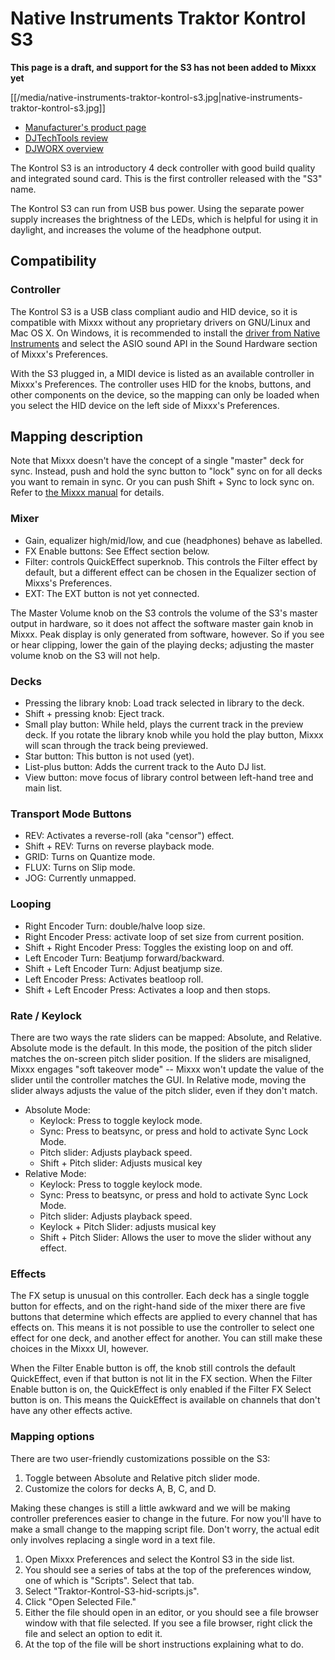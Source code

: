 # Native Instruments Traktor Kontrol S3

**This page is a draft, and support for the S3 has not been added to Mixxx yet**

[[/media/native-instruments-traktor-kontrol-s3.jpg|native-instruments-traktor-kontrol-s3.jpg]]

  - [Manufacturer's product
    page](https://www.native-instruments.com/en/products/traktor/dj-controllers/traktor-kontrol-s3/)
  - [DJTechTools
    review](https://djtechtools.com/2019/10/16/traktor-kontrol-s3-the-middle-child-for-the-mk3-traktor-generation/)
  - [DJWORX
    overview](https://djworx.com/the-traktor-kontrol-s3-we-have-it-but-not-the-software/)

The Kontrol S3 is an introductory 4 deck controller with good build
quality and integrated sound card. This is the first controller released
with the "S3" name.

The Kontrol S3 can run from USB bus power. Using the separate power
supply increases the brightness of the LEDs, which is helpful for using
it in daylight, and increases the volume of the headphone output.

## Compatibility

### Controller

The Kontrol S3 is a USB class compliant audio and HID device,
so it is compatible with Mixxx without any proprietary drivers on
GNU/Linux and Mac OS X. On Windows, it is recommended to install the
[driver from Native
Instruments](https://www.native-instruments.com/en/support/downloads/drivers-other-files/)
and select the ASIO sound API in the Sound Hardware section of Mixxx's
Preferences.

With the S3 plugged in, a MIDI device is listed as an available
controller in Mixxx's Preferences. The controller uses
HID for the knobs, buttons, and other components on the device, so the
mapping can only be loaded when you select the HID device on the left
side of Mixxx's Preferences.

## Mapping description

Note that Mixxx doesn't have the concept of a single "master" deck for
sync. Instead, push and hold the sync button to "lock" sync on for all
decks you want to remain in sync. Or you can push Shift + Sync to lock
sync on. Refer to [the Mixxx
manual](http://www.mixxx.org/manual/2.0/chapters/djing_with_mixxx.html#master-sync)
for details.

### Mixer

  - Gain, equalizer high/mid/low, and cue (headphones)
    behave as labelled.
  - FX Enable buttons: See Effect section below.
  - Filter: controls QuickEffect superknob. This controls the Filter
    effect by default, but a different effect can be chosen in the
    Equalizer section of Mixxs's Preferences.
  - EXT: The EXT button is not yet connected.

The Master Volume knob on the S3 controls the volume of the S3's master
output in hardware, so it does not affect the software master gain knob
in Mixxx. Peak display is only generated from software, however. So if
you see or hear clipping, lower the gain of the playing decks; adjusting
the master volume knob on the S3 will not help.

### Decks

  - Pressing the library knob: Load track selected in library to the deck.
  - Shift + pressing knob: Eject track.
  - Small play button: While held, plays the current track in the preview deck.  If you rotate the library knob while you hold the play button, Mixxx will scan through the track being previewed.
  - Star button: This button is not used (yet).
  - List-plus button: Adds the current track to the Auto DJ list.
  - View button: move focus of library control between left-hand tree and main list.

### Transport Mode Buttons

  - REV: Activates a reverse-roll (aka "censor") effect.
  - Shift + REV: Turns on reverse playback mode.
  - GRID: Turns on Quantize mode.
  - FLUX: Turns on Slip mode.
  - JOG: Currently unmapped.

### Looping

  - Right Encoder Turn: double/halve loop size.
  - Right Encoder Press: activate loop of set size from current position.
  - Shift + Right Encoder Press: Toggles the existing loop on and off.
  - Left Encoder Turn: Beatjump forward/backward.
  - Shift + Left Encoder Turn: Adjust beatjump size.
  - Left Encoder Press: Activates beatloop roll.
  - Shift + Left Encoder Press: Activates a loop and then stops.

<!-- end list -->

### Rate / Keylock

There are two ways the rate sliders can be mapped: Absolute, and Relative.  Absolute mode is the default. In this mode, the position of the pitch slider matches the on-screen pitch slider position.  If the sliders are misaligned, Mixxx engages "soft takeover mode" -- Mixxx won't update the value of the slider until the controller matches the GUI. In Relative mode, moving the slider always adjusts the value of the pitch slider, even if they don't match.
 
  - Absolute Mode:
    - Keylock: Press to toggle keylock mode.
    - Sync: Press to beatsync, or press and hold to activate Sync Lock Mode.
    - Pitch slider: Adjusts playback speed.
    - Shift + Pitch slider: Adjusts musical key
  - Relative Mode:
    - Keylock: Press to toggle keylock mode.
    - Sync: Press to beatsync, or press and hold to activate Sync Lock Mode.
    - Pitch slider: Adjusts playback speed.
    - Keylock + Pitch Slider: adjusts musical key
    - Shift + Pitch Slider: Allows the user to move the slider without any effect.

### Effects

The FX setup is unusual on this controller.  Each deck has a single toggle button for effects, and on the right-hand side of the mixer there are five buttons that determine which effects are applied to every channel that has effects on.  This means it is not possible to use the controller to select one effect for one deck, and another effect for another.  You can still make these choices in the Mixxx UI, however.

When the Filter Enable button is off, the knob still controls the default QuickEffect, even if that button is not lit in the FX section. When the Filter Enable button is on, the QuickEffect is only enabled if the Filter FX Select button is on.  This means the QuickEffect is available on channels that don't have any other effects active.

### Mapping options

There are two user-friendly customizations possible on the S3:

  1. Toggle between Absolute and Relative pitch slider mode.
  1. Customize the colors for decks A, B, C, and D.

Making these changes is still a little awkward and we will be making
controller preferences easier to change in the future. For now you'll
have to make a small change to the mapping script file. Don't worry, the
actual edit only involves replacing a single word in a text file.

1.  Open Mixxx Preferences and select the Kontrol S3 in the side list.
2.  You should see a series of tabs at the top of the preferences
    window, one of which is "Scripts". Select that tab.
3.  Select "Traktor-Kontrol-S3-hid-scripts.js". 
4.  Click "Open Selected File."
5.  Either the file should open in an editor, or you should see a file
    browser window with that file selected. If you see a file browser,
    right click the file and select an option to edit it.
6.  At the top of the file will be short instructions explaining what to
    do.

